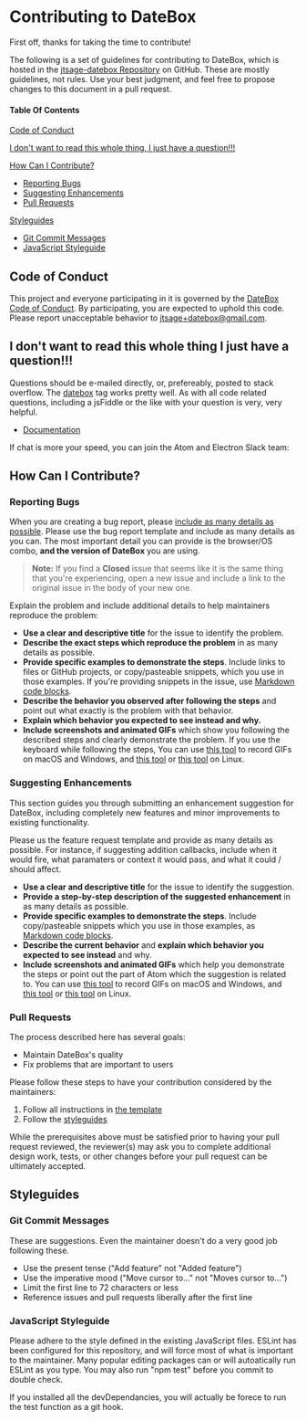 # Contributing to DateBox

First off, thanks for taking the time to contribute!

The following is a set of guidelines for contributing to DateBox, which is hosted in the [jtsage-datebox Repository](https://github.com/jtsage/jtsage-datebox) on GitHub. These are mostly guidelines, not rules. Use your best judgment, and feel free to propose changes to this document in a pull request.

#### Table Of Contents

[Code of Conduct](#code-of-conduct)

[I don't want to read this whole thing, I just have a question!!!](#i-dont-want-to-read-this-whole-thing-i-just-have-a-question)

[How Can I Contribute?](#how-can-i-contribute)
  * [Reporting Bugs](#reporting-bugs)
  * [Suggesting Enhancements](#suggesting-enhancements)
  * [Pull Requests](#pull-requests)

[Styleguides](#styleguides)
  * [Git Commit Messages](#git-commit-messages)
  * [JavaScript Styleguide](#javascript-styleguide)

## Code of Conduct

This project and everyone participating in it is governed by the [DateBox Code of Conduct](CODE_OF_CONDUCT.md). By participating, you are expected to uphold this code. Please report unacceptable behavior to [jtsage+datebox@gmail.com](mailto:jtsage+datebox@gmail.com).

## I don't want to read this whole thing I just have a question!!!

Questions should be e-mailed directly, or, prefereably, posted to stack overflow. The [datebox](https://stackoverflow.com/questions/tagged/datebox) tag works pretty well.  As with all code related questions, including a jsFiddle or the like with your question is very, very helpful.

* [Documentation](https://datebox.jtsage.dev)

If chat is more your speed, you can join the Atom and Electron Slack team:

## How Can I Contribute?

### Reporting Bugs

When you are creating a bug report, please [include as many details as possible](#how-do-i-submit-a-good-bug-report). Please use the bug report template and include as many details as you can.  The most important detail you can provide is the browser/OS combo, __and the version of DateBox__ you are using.

> **Note:** If you find a **Closed** issue that seems like it is the same thing that you're experiencing, open a new issue and include a link to the original issue in the body of your new one.

Explain the problem and include additional details to help maintainers reproduce the problem:

* **Use a clear and descriptive title** for the issue to identify the problem.
* **Describe the exact steps which reproduce the problem** in as many details as possible. 
* **Provide specific examples to demonstrate the steps**. Include links to files or GitHub projects, or copy/pasteable snippets, which you use in those examples. If you're providing snippets in the issue, use [Markdown code blocks](https://help.github.com/articles/markdown-basics/#multiple-lines).
* **Describe the behavior you observed after following the steps** and point out what exactly is the problem with that behavior.
* **Explain which behavior you expected to see instead and why.**
* **Include screenshots and animated GIFs** which show you following the described steps and clearly demonstrate the problem. If you use the keyboard while following the steps, You can use [this tool](https://www.cockos.com/licecap/) to record GIFs on macOS and Windows, and [this tool](https://github.com/colinkeenan/silentcast) or [this tool](https://github.com/GNOME/byzanz) on Linux.


### Suggesting Enhancements

This section guides you through submitting an enhancement suggestion for DateBox, including completely new features and minor improvements to existing functionality.

Please us the feature request template and provide as many details as possible.  For instance, if suggesting addition callbacks, include when it would fire, what paramaters or context it would pass, and what it could / should affect.

* **Use a clear and descriptive title** for the issue to identify the suggestion.
* **Provide a step-by-step description of the suggested enhancement** in as many details as possible.
* **Provide specific examples to demonstrate the steps**. Include copy/pasteable snippets which you use in those examples, as [Markdown code blocks](https://help.github.com/articles/markdown-basics/#multiple-lines).
* **Describe the current behavior** and **explain which behavior you expected to see instead** and why.
* **Include screenshots and animated GIFs** which help you demonstrate the steps or point out the part of Atom which the suggestion is related to. You can use [this tool](https://www.cockos.com/licecap/) to record GIFs on macOS and Windows, and [this tool](https://github.com/colinkeenan/silentcast) or [this tool](https://github.com/GNOME/byzanz) on Linux.


### Pull Requests

The process described here has several goals:

- Maintain DateBox's quality
- Fix problems that are important to users

Please follow these steps to have your contribution considered by the maintainers:

1. Follow all instructions in [the template](PULL_REQUEST_TEMPLATE.md)
2. Follow the [styleguides](#styleguides)

While the prerequisites above must be satisfied prior to having your pull request reviewed, the reviewer(s) may ask you to complete additional design work, tests, or other changes before your pull request can be ultimately accepted.

## Styleguides

### Git Commit Messages

These are suggestions.  Even the maintainer doesn't do a very good job following these.

* Use the present tense ("Add feature" not "Added feature")
* Use the imperative mood ("Move cursor to..." not "Moves cursor to...")
* Limit the first line to 72 characters or less 
* Reference issues and pull requests liberally after the first line


### JavaScript Styleguide

Please adhere to the style defined in the existing JavaScript files.  ESLint has been configured for this repository, and will force most of what is important to the maintainer.  Many popular editing packages can or will autoatically run ESLint as you type.  You may also run "npm test" before you commit to double check.  

If you installed all the devDependancies, you will actually be forece to run the test function as a git hook.
